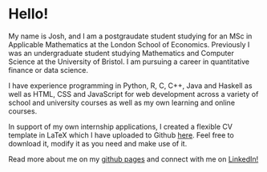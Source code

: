 # Hello!

My name is Josh, and I am a postgraudate student studying for an MSc in Applicable Mathematics at the London School of Economics. Previously I was an undergraduate student studying Mathematics and Computer Science at the University of Bristol. I am pursuing a career in quantitative finance or data science.

I have experience programming in Python, R, C, C++, Java and Haskell as well as HTML, CSS and JavaScript for web development across a variety of school and university courses as well as my own learning and online courses.

In support of my own internship applications, I created a flexible CV template in LaTeX which I have uploaded to Github [here](https://github.com/jgacton/LaTeX-CV-Template). Feel free to download it, modify it as you need and make use of it.

Read more about me on my [github pages](http://jgacton.github.io) and connect with me on [LinkedIn!](https://www.linkedin.com/in/jgacton)
